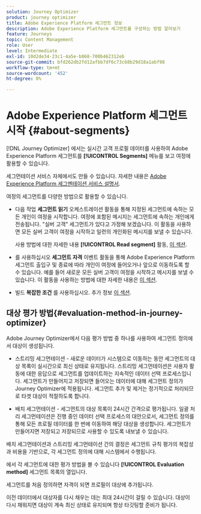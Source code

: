 ```yaml
---
solution: Journey Optimizer
product: journey optimizer
title: Adobe Experience Platform 세그먼트 정보
description: Adobe Experience Platform 세그먼트를 구성하는 방법 알아보기
feature: Journeys
topic: Content Management
role: User
level: Intermediate
exl-id: 10d2de34-23c1-4a5e-b868-700b462312eb
source-git-commit: bfd262db2fd12afbb7df6c73c68b29d18a1abf98
workflow-type: tm+mt
source-wordcount: '452'
ht-degree: 0%

---
```


# Adobe Experience Platform 세그먼트 시작 {#about-segments}

[!DNL Journey Optimizer]  에서는 실시간 고객 프로필 데이터를 사용하여 Adobe Experience Platform 세그먼트를 **[!UICONTROL Segments]** 메뉴를 보고 여정에 활용할 수 있습니다.

세그먼테이션 서비스 자체에서도 만들 수 있습니다. 자세한 내용은 [Adobe Experience Platform 세그멘테이션 서비스 설명서](https://experienceleague.adobe.com/docs/experience-platform/segmentation/home.html).

여정의 세그먼트를 다양한 방법으로 활용할 수 있습니다.

* 다음 작업 **세그먼트 읽기** 오케스트레이션 활동을 통해 지정된 세그먼트에 속하는 모든 개인이 여정을 시작합니다. 여정에 포함된 메시지는 세그먼트에 속하는 개인에게 전송됩니다. &quot;실버 고객&quot; 세그먼트가 있다고 가정해 보겠습니다. 이 활동을 사용하면 모든 실버 고객이 여정을 시작하고 일련의 개인화된 메시지를 보낼 수 있습니다.

   사용 방법에 대한 자세한 내용 **[!UICONTROL Read segment]** 활동, [이 섹션](../building-journeys/read-segment.md#configuring-segment-trigger-activity).

* 를 사용하십시오 **세그먼트 자격** 이벤트 활동을 통해 Adobe Experience Platform 세그먼트 출입구 및 종료에 따라 개인이 여정에 들어오거나 앞으로 이동하도록 할 수 있습니다. 예를 들어 새로운 모든 실버 고객이 여정을 시작하고 메시지를 보낼 수 있습니다. 이 활동을 사용하는 방법에 대한 자세한 내용은 [이 섹션](../building-journeys/segment-qualification-events.md).

* 빌드 **복잡한 조건** 를 사용하십시오. 추가 정보 [이 섹션](../building-journeys/condition-activity.md#using-a-segment).

## 대상 평가 방법{#evaluation-method-in-journey-optimizer}

Adobe Journey Optimizer에서 다음 평가 방법 중 하나를 사용하여 세그먼트 정의에서 대상이 생성됩니다.

* 스트리밍 세그먼테이션 - 새로운 데이터가 시스템으로 이동하는 동안 세그먼트의 대상 목록이 실시간으로 최신 상태로 유지됩니다. 스트리밍 세그먼테이션은 사용자 활동에 대한 응답으로 세그먼트를 업데이트하는 지속적인 데이터 선택 프로세스입니다. 세그먼트가 만들어지고 저장되면 들어오는 데이터에 대해 세그먼트 정의가 Journey Optimizer에 적용됩니다. 세그먼트 추가 및 제거는 정기적으로 처리되므로 타겟 대상이 적절하도록 합니다.

* 배치 세그먼테이션 - 세그먼트의 대상 목록이 24시간 간격으로 평가됩니다. 일괄 처리 세그먼테이션은 진행 중인 데이터 선택 프로세스의 대안으로서, 세그먼트 정의를 통해 모든 프로필 데이터를 한 번에 이동하여 해당 대상을 생성합니다. 세그먼트가 만들어지면 저장되고 저장되므로 사용할 수 있도록 내보낼 수 있습니다.

배치 세그먼테이션과 스트리밍 세그먼테이션 간의 결정은 세그먼트 규칙 평가의 복잡성과 비용을 기반으로, 각 세그먼트 정의에 대해 시스템에서 수행됩니다.

에서 각 세그먼트에 대한 평가 방법을 볼 수 있습니다 **[!UICONTROL Evaluation method]** 세그먼트 목록의 열입니다.

세그먼트를 처음 정의하면 자격이 되면 프로필이 대상에 추가됩니다.

이전 데이터에서 대상자를 다시 채우는 데는 최대 24시간이 걸릴 수 있습니다. 대상이 다시 채워지면 대상이 계속 최신 상태로 유지되며 항상 타깃팅할 준비가 됩니다.
